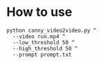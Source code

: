 
# How to use

~~~
python canny_video2video.py ^
  --video run.mp4 ^
  --low_threshold 50 ^
  --high_threshold 50 ^
  --prompt prompt.txt
  ~~~

